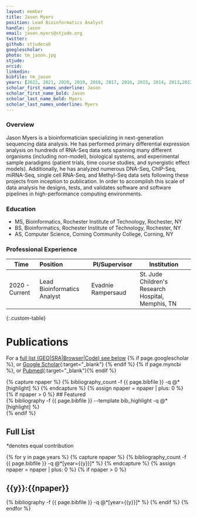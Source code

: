 ```yaml
---
layout: member
title: Jason Myers
position: Lead Bioinformatics Analyst
handle: jason
email: jason.myers@stjude.org
twitter:
github: stjudecab
googlescholar: 
photo: tm_jason.jpg
stjude: 
orcid: 
linkedin: 
bibfile: tm_jason
years: [2022, 2021, 2020, 2019, 2018, 2017, 2016, 2015, 2014, 2013,2012,2011,2010]
scholar_first_names_underline: Jason
scholar_first_name_bold: Jason
scholar_last_name_bold: Myers
scholar_last_names_underline: Myers
---
```


### Overview
Jason Myers is a bioinformatician specializing in next-generation sequencing data analysis. He has performed primary differential expression analysis on hundreds of RNA-Seq data sets spanning many different organisms (including non-model), biological systems, and experimental sample paradigms (patient trials, time course studies, and synergistic effect models). Additionally, he has analyzed numerous DNA-Seq, ChIP-Seq, miRNA-Seq, single cell RNA-Seq, and Methyl-Seq data sets following these projects from inception to publication. In order to accomplish this scale of data analysis he designs, tests, and validates software and software pipelines in high-performance computing environments.

### Education
- MS, Bioinformatics, Rochester Institute of Technology, Rochester, NY
- BS, Bioinformatics, Rochester Institute of Technology, Rochester, NY
- AS, Computer Science, Corning Community College, Corning, NY


### Professional Experience

Time           | Position                    | PI/Supervisor      | Institution                                        |
-----------    | :-----------                | -----------        | -----------                                        |
2020 - Current | Lead Bioinformatics Analyst | Evadnie Rampersaud | St. Jude Children's Research Hospital, Memphis, TN |
{:.custom-table}

<!--more-->

# Publications

For a [full list (GEO\|SRA\|Browser\|Code) see below](#full-list)
{% if page.googlescholar %}, or [Google Scholar](https://scholar.google.com/citations?user={{page.googlescholar}}){:target="_blank"}
{% endif %} {% if page.myncbi %}, or [Pubmed](https://www.ncbi.nlm.nih.gov/myncbi/{{page.myncbi}}/bibliography/public/){:target="_blank"}{% endif %}


<div class="row">
  {% capture npaper %}
    {% bibliography_count -f {{ page.bibfile }} -q @*[highlight] %}
  {% endcapture %}
  {% assign npaper = npaper | plus: 0 %}
  {% if npaper > 0 %}
## Featured

<div class="publications_highlight">
  {% bibliography -f {{ page.bibfile }} --template bib_highlight -q @*[highlight] %}
</div>
{% endif %}

</div>

## Full List

<nobr><em>*</em>denotes equal contribution</nobr>
<div class="publications">
{% for y in page.years %}
  {% capture npaper %}
    {% bibliography_count -f {{ page.bibfile }} -q @*[year={{y}}]* %}
  {% endcapture %}
  {% assign npaper = npaper | plus: 0 %}
  {% if npaper > 0 %}
  <h2 class="year">{{y}}:{{npaper}}</h2>
  {% bibliography -f {{ page.bibfile }} -q @*[year={{y}}]* %}
  {% endif %}
{% endfor %}
</div>
